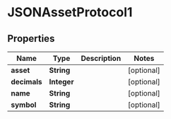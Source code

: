 # JSONAssetProtocol1

## Properties
Name | Type | Description | Notes
------------ | ------------- | ------------- | -------------
**asset** | **String** |  |  [optional]
**decimals** | **Integer** |  |  [optional]
**name** | **String** |  |  [optional]
**symbol** | **String** |  |  [optional]

